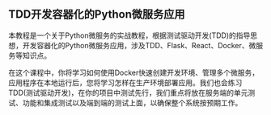 ## TDD开发容器化的Python微服务应用

本教程是一个关于Python微服务的实战教程，根据测试驱动开发(TDD)的指导思想，开发容器化的Python微服务应用，涉及TDD、Flask、React、Docker、微服务等知识点。

在这个课程中，你将学习如何使用Docker快速创建开发环境、管理多个微服务，应用程序在本地运行后，您将学习怎样在生产环境部署应用。我们也会练习TDD(测试驱动开发)，在你的项目中测试先行，我们重点将放在服务端的单元测试、功能和集成测试以及端到端的测试上面，以确保整个系统按预期工作。
